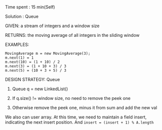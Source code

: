 Time spent : 15 min(Self)

Solution : Queue

GIVEN: a stream of integers and a window size

RETURNS: the moving average of all integers in the sliding window

EXAMPLES:

```
MovingAverage m = new MovingAverage(3);
m.next(1) = 1
m.next(10) = (1 + 10) / 2
m.next(3) = (1 + 10 + 3) / 3
m.next(5) = (10 + 3 + 5) / 3
```

DESIGN STRATEGY: Queue



1. Queue<Integer> q = new LinkedList()

2. If q.size() != window size, no need to remove the peek one

3. Otherwise remove the peek one, minus it from sum and add the new val

We also can user array. At this time, we need to maintain a field insert, indicating the next insert position. And `insert = (insert + 1) % A.length`